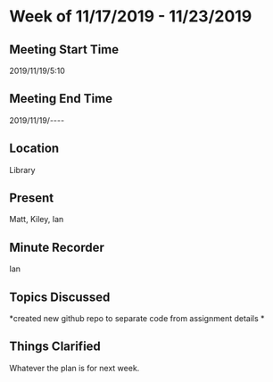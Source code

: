 # Week of 11/17/2019 - 11/23/2019

## Meeting Start Time

2019/11/19/5:10

## Meeting End Time

2019/11/19/----

## Location

Library

## Present

Matt, Kiley, Ian

## Minute Recorder

Ian

## Topics Discussed

*created new github repo to separate code from assignment details
*

## Things Clarified

Whatever the plan is for next week.
